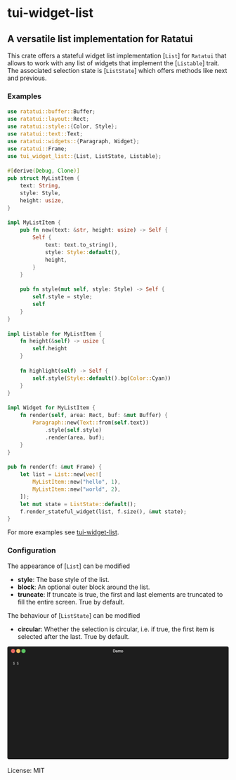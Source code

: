 # tui-widget-list

## A versatile list implementation for Ratatui

This crate offers a stateful widget list implementation [`List`] for `Ratatui` that allows to work
with any list of widgets that implement the [`Listable`] trait. The associated selection state
is [`ListState`] which offers methods like next and previous.

### Examples
```rust
use ratatui::buffer::Buffer;
use ratatui::layout::Rect;
use ratatui::style::{Color, Style};
use ratatui::text::Text;
use ratatui::widgets::{Paragraph, Widget};
use ratatui::Frame;
use tui_widget_list::{List, ListState, Listable};

#[derive(Debug, Clone)]
pub struct MyListItem {
    text: String,
    style: Style,
    height: usize,
}

impl MyListItem {
    pub fn new(text: &str, height: usize) -> Self {
        Self {
            text: text.to_string(),
            style: Style::default(),
            height,
        }
    }

    pub fn style(mut self, style: Style) -> Self {
        self.style = style;
        self
    }
}

impl Listable for MyListItem {
    fn height(&self) -> usize {
        self.height
    }

    fn highlight(self) -> Self {
        self.style(Style::default().bg(Color::Cyan))
    }
}

impl Widget for MyListItem {
    fn render(self, area: Rect, buf: &mut Buffer) {
        Paragraph::new(Text::from(self.text))
            .style(self.style)
            .render(area, buf);
    }
}

pub fn render(f: &mut Frame) {
    let list = List::new(vec![
        MyListItem::new("hello", 1),
        MyListItem::new("world", 2),
    ]);
    let mut state = ListState::default();
    f.render_stateful_widget(list, f.size(), &mut state);
}
```

For more examples see [tui-widget-list](https://github.com/preiter93/tui-widget-list/tree/main/examples).

### Configuration
The appearance of [`List`] can be modified
- **style**: The base style of the list.
- **block**: An optional outer block around the list.
- **truncate**: If truncate is true, the first and last elements are truncated to fill the entire screen. True by default.

The behaviour of [`ListState`] can be modified
- **circular**: Whether the selection is circular, i.e. if true, the first item is selected after the last. True by default.

![](img/demo.gif)

License: MIT
